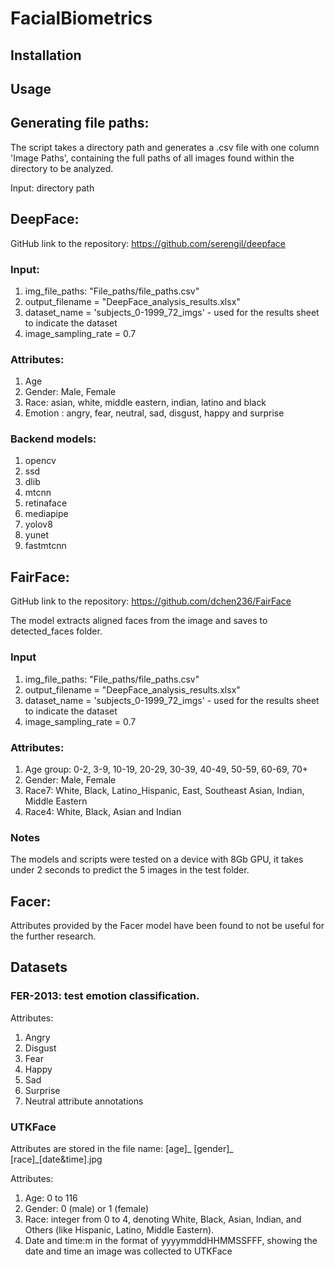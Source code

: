 # FacialBiometrics #

## Installation ##


## Usage ##


## Generating file paths: ##

The script takes a directory path and generates a .csv file with one column 'Image Paths', containing the full paths of all images found within the directory to be analyzed.

Input: directory path


## DeepFace: ##

GitHub link to the repository: https://github.com/serengil/deepface

### Input: ### 
1. img_file_paths: "File_paths/file_paths.csv"
2. output_filename = "DeepFace_analysis_results.xlsx"
3. dataset_name = 'subjects_0-1999_72_imgs' - used for the results sheet to indicate the dataset
4. image_sampling_rate = 0.7

### Attributes: ###
1. Age
2. Gender: Male, Female
3. Race: asian, white, middle eastern, indian, latino and black
4. Emotion : angry, fear, neutral, sad, disgust, happy and surprise

### Backend models: ###
1. opencv
2. ssd
3. dlib
4. mtcnn
5. retinaface
6. mediapipe
7. yolov8
8. yunet
9. fastmtcnn

## FairFace:

GitHub link to the repository: https://github.com/dchen236/FairFace

The model extracts aligned faces from the image and saves to detected_faces folder. 

### Input ###
1. img_file_paths: "File_paths/file_paths.csv"
2. output_filename = "DeepFace_analysis_results.xlsx"
3. dataset_name = 'subjects_0-1999_72_imgs' - used for the results sheet to indicate the dataset
4. image_sampling_rate = 0.7

### Attributes: ###
1. Age group: 0-2, 3-9, 10-19, 20-29, 30-39, 40-49, 50-59, 60-69, 70+
2. Gender: Male, Female
3. Race7: White, Black, Latino_Hispanic, East, Southeast Asian, Indian, Middle Eastern
4. Race4: White, Black, Asian and Indian

### Notes ###
The models and scripts were tested on a device with 8Gb GPU, it takes under 2 seconds to predict the 5 images in the test folder.

## Facer:

Attributes provided by the Facer model have been found to not be useful for the further research. 

## Datasets ##

### FER-2013: test emotion classification. ###

Attributes: 
1. Angry
2. Disgust
3. Fear
4. Happy
5. Sad
6. Surprise
7. Neutral attribute annotations

### UTKFace ###

Attributes are stored in the file name: [age]_ [gender]_ [race]_[date&time].jpg

Attributes:
1. Age: 0 to 116
2. Gender: 0 (male) or 1 (female)
3. Race: integer from 0 to 4, denoting White, Black, Asian, Indian, and Others (like Hispanic, Latino, Middle Eastern).
4. Date and time:m in the format of yyyymmddHHMMSSFFF, showing the date and time an image was collected to UTKFace